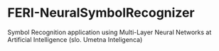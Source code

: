 # FERI-NeuralSymbolRecognizer
Symbol Recognition application using Multi-Layer Neural Networks at Artificial Intelligence (slo. Umetna Inteligenca) 

